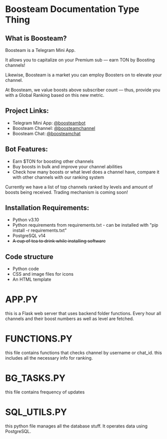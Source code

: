 # Boosteam Documentation Type Thing

## What is Boosteam?
Boosteam is a Telegram Mini App.

It allows you to capitalize on your Premium sub — earn TON by Boosting channels!

Likewise, Boosteam is a market you can employ Boosters on to elevate your channel. 

At Boosteam, we value boosts above subscriber count — thus, provide you with a Global Ranking based on this new metric.


## Project Links:
- Telegram Mini App: [@boosteambot](https://t.me/boosteambot)
- Boosteam Channel: [@boosteamchannel](https://t.me/boosteamchannel)
- Boosteam Chat: [@boosteamchat](https://t.me/boosteamchat)

## Bot Features:
- Earn $TON for boosting other channels
- Buy boosts in bulk and improve your channel abilities
- Check how many boosts or what level does a channel have, compare it with other channels with our ranking system

Currently we have a list of top channels ranked by levels and amount of boosts being received. Trading mechanism is coming soon!

## Installation Requirements:
- Python v3.10
- Python requirements from requirements.txt - can be installed with "pip install -r requirements.txt"
- PostgreSQL v14
- ~~A cup of tea to drink while installing software~~

## Code structure
- Python code
- CSS and image files for icons
- An HTML template

# APP.PY
this is a Flask web server that uses backend folder functions. Every hour all channels and their boost numbers as well as level are fetched.

# FUNCTIONS.PY
this file contains functions that checks channel by username or chat_id. this includes all the necessary info for ranking.

# BG_TASKS.PY
this file contains frequency of updates

# SQL_UTILS.PY
this python file manages all the database stuff. It operates data using PostgreSQL.
